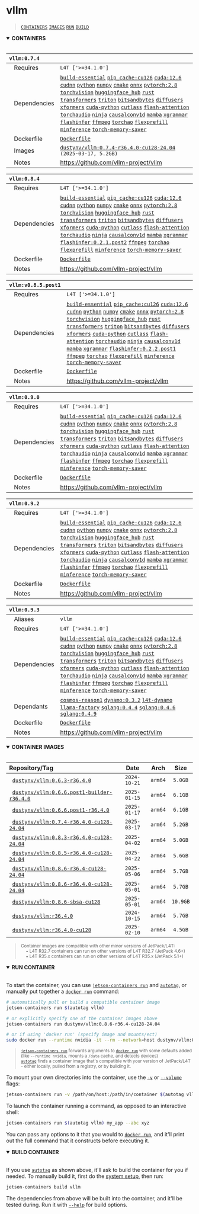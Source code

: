 # vllm

> [`CONTAINERS`](#user-content-containers) [`IMAGES`](#user-content-images) [`RUN`](#user-content-run) [`BUILD`](#user-content-build)

<details open>
<summary><b><a id="containers">CONTAINERS</a></b></summary>
<br>

| **`vllm:0.7.4`** | |
| :-- | :-- |
| &nbsp;&nbsp;&nbsp;Requires | `L4T ['>=34.1.0']` |
| &nbsp;&nbsp;&nbsp;Dependencies | [`build-essential`](/packages/build/build-essential) [`pip_cache:cu126`](/packages/cuda/cuda) [`cuda:12.6`](/packages/cuda/cuda) [`cudnn`](/packages/cuda/cudnn) [`python`](/packages/build/python) [`numpy`](/packages/numeric/numpy) [`cmake`](/packages/build/cmake/cmake_pip) [`onnx`](/packages/ml/onnx) [`pytorch:2.8`](/packages/pytorch) [`torchvision`](/packages/pytorch/torchvision) [`huggingface_hub`](/packages/llm/huggingface_hub) [`rust`](/packages/build/rust) [`transformers`](/packages/llm/transformers) [`triton`](/packages/ml/triton) [`bitsandbytes`](/packages/llm/bitsandbytes) [`diffusers`](/packages/diffusion/diffusers) [`xformers`](/packages/attention/xformers) [`cuda-python`](/packages/cuda/cuda-python) [`cutlass`](/packages/cuda/cutlass) [`flash-attention`](/packages/attention/flash-attention) [`torchaudio`](/packages/pytorch/torchaudio) [`ninja`](/packages/build/ninja) [`causalconv1d`](/packages/ml/mamba/causalconv1d) [`mamba`](/packages/ml/mamba/mamba) [`xgrammar`](/packages/llm/xgrammar) [`flashinfer`](/packages/attention/flash-infer) [`ffmpeg`](/packages/multimedia/ffmpeg) [`torchao`](/packages/pytorch/torchao) [`flexprefill`](/packages/attention/flexprefill) [`minference`](/packages/llm/minference) [`torch-memory-saver`](/packages/pytorch/torchsaver) |
| &nbsp;&nbsp;&nbsp;Dockerfile | [`Dockerfile`](Dockerfile) |
| &nbsp;&nbsp;&nbsp;Images | [`dustynv/vllm:0.7.4-r36.4.0-cu128-24.04`](https://hub.docker.com/r/dustynv/vllm/tags) `(2025-03-17, 5.2GB)` |
| &nbsp;&nbsp;&nbsp;Notes | https://github.com/vllm-project/vllm |

| **`vllm:0.8.4`** | |
| :-- | :-- |
| &nbsp;&nbsp;&nbsp;Requires | `L4T ['>=34.1.0']` |
| &nbsp;&nbsp;&nbsp;Dependencies | [`build-essential`](/packages/build/build-essential) [`pip_cache:cu126`](/packages/cuda/cuda) [`cuda:12.6`](/packages/cuda/cuda) [`cudnn`](/packages/cuda/cudnn) [`python`](/packages/build/python) [`numpy`](/packages/numeric/numpy) [`cmake`](/packages/build/cmake/cmake_pip) [`onnx`](/packages/ml/onnx) [`pytorch:2.8`](/packages/pytorch) [`torchvision`](/packages/pytorch/torchvision) [`huggingface_hub`](/packages/llm/huggingface_hub) [`rust`](/packages/build/rust) [`transformers`](/packages/llm/transformers) [`triton`](/packages/ml/triton) [`bitsandbytes`](/packages/llm/bitsandbytes) [`diffusers`](/packages/diffusion/diffusers) [`xformers`](/packages/attention/xformers) [`cuda-python`](/packages/cuda/cuda-python) [`cutlass`](/packages/cuda/cutlass) [`flash-attention`](/packages/attention/flash-attention) [`torchaudio`](/packages/pytorch/torchaudio) [`ninja`](/packages/build/ninja) [`causalconv1d`](/packages/ml/mamba/causalconv1d) [`mamba`](/packages/ml/mamba/mamba) [`xgrammar`](/packages/llm/xgrammar) [`flashinfer:0.2.1.post2`](/packages/attention/flash-infer) [`ffmpeg`](/packages/multimedia/ffmpeg) [`torchao`](/packages/pytorch/torchao) [`flexprefill`](/packages/attention/flexprefill) [`minference`](/packages/llm/minference) [`torch-memory-saver`](/packages/pytorch/torchsaver) |
| &nbsp;&nbsp;&nbsp;Dockerfile | [`Dockerfile`](Dockerfile) |
| &nbsp;&nbsp;&nbsp;Notes | https://github.com/vllm-project/vllm |

| **`vllm:v0.8.5.post1`** | |
| :-- | :-- |
| &nbsp;&nbsp;&nbsp;Requires | `L4T ['>=34.1.0']` |
| &nbsp;&nbsp;&nbsp;Dependencies | [`build-essential`](/packages/build/build-essential) [`pip_cache:cu126`](/packages/cuda/cuda) [`cuda:12.6`](/packages/cuda/cuda) [`cudnn`](/packages/cuda/cudnn) [`python`](/packages/build/python) [`numpy`](/packages/numeric/numpy) [`cmake`](/packages/build/cmake/cmake_pip) [`onnx`](/packages/ml/onnx) [`pytorch:2.8`](/packages/pytorch) [`torchvision`](/packages/pytorch/torchvision) [`huggingface_hub`](/packages/llm/huggingface_hub) [`rust`](/packages/build/rust) [`transformers`](/packages/llm/transformers) [`triton`](/packages/ml/triton) [`bitsandbytes`](/packages/llm/bitsandbytes) [`diffusers`](/packages/diffusion/diffusers) [`xformers`](/packages/attention/xformers) [`cuda-python`](/packages/cuda/cuda-python) [`cutlass`](/packages/cuda/cutlass) [`flash-attention`](/packages/attention/flash-attention) [`torchaudio`](/packages/pytorch/torchaudio) [`ninja`](/packages/build/ninja) [`causalconv1d`](/packages/ml/mamba/causalconv1d) [`mamba`](/packages/ml/mamba/mamba) [`xgrammar`](/packages/llm/xgrammar) [`flashinfer:0.2.2.post1`](/packages/attention/flash-infer) [`ffmpeg`](/packages/multimedia/ffmpeg) [`torchao`](/packages/pytorch/torchao) [`flexprefill`](/packages/attention/flexprefill) [`minference`](/packages/llm/minference) [`torch-memory-saver`](/packages/pytorch/torchsaver) |
| &nbsp;&nbsp;&nbsp;Dockerfile | [`Dockerfile`](Dockerfile) |
| &nbsp;&nbsp;&nbsp;Notes | https://github.com/vllm-project/vllm |

| **`vllm:0.9.0`** | |
| :-- | :-- |
| &nbsp;&nbsp;&nbsp;Requires | `L4T ['>=34.1.0']` |
| &nbsp;&nbsp;&nbsp;Dependencies | [`build-essential`](/packages/build/build-essential) [`pip_cache:cu126`](/packages/cuda/cuda) [`cuda:12.6`](/packages/cuda/cuda) [`cudnn`](/packages/cuda/cudnn) [`python`](/packages/build/python) [`numpy`](/packages/numeric/numpy) [`cmake`](/packages/build/cmake/cmake_pip) [`onnx`](/packages/ml/onnx) [`pytorch:2.8`](/packages/pytorch) [`torchvision`](/packages/pytorch/torchvision) [`huggingface_hub`](/packages/llm/huggingface_hub) [`rust`](/packages/build/rust) [`transformers`](/packages/llm/transformers) [`triton`](/packages/ml/triton) [`bitsandbytes`](/packages/llm/bitsandbytes) [`diffusers`](/packages/diffusion/diffusers) [`xformers`](/packages/attention/xformers) [`cuda-python`](/packages/cuda/cuda-python) [`cutlass`](/packages/cuda/cutlass) [`flash-attention`](/packages/attention/flash-attention) [`torchaudio`](/packages/pytorch/torchaudio) [`ninja`](/packages/build/ninja) [`causalconv1d`](/packages/ml/mamba/causalconv1d) [`mamba`](/packages/ml/mamba/mamba) [`xgrammar`](/packages/llm/xgrammar) [`flashinfer`](/packages/attention/flash-infer) [`ffmpeg`](/packages/multimedia/ffmpeg) [`torchao`](/packages/pytorch/torchao) [`flexprefill`](/packages/attention/flexprefill) [`minference`](/packages/llm/minference) [`torch-memory-saver`](/packages/pytorch/torchsaver) |
| &nbsp;&nbsp;&nbsp;Dockerfile | [`Dockerfile`](Dockerfile) |
| &nbsp;&nbsp;&nbsp;Notes | https://github.com/vllm-project/vllm |

| **`vllm:0.9.2`** | |
| :-- | :-- |
| &nbsp;&nbsp;&nbsp;Requires | `L4T ['>=34.1.0']` |
| &nbsp;&nbsp;&nbsp;Dependencies | [`build-essential`](/packages/build/build-essential) [`pip_cache:cu126`](/packages/cuda/cuda) [`cuda:12.6`](/packages/cuda/cuda) [`cudnn`](/packages/cuda/cudnn) [`python`](/packages/build/python) [`numpy`](/packages/numeric/numpy) [`cmake`](/packages/build/cmake/cmake_pip) [`onnx`](/packages/ml/onnx) [`pytorch:2.8`](/packages/pytorch) [`torchvision`](/packages/pytorch/torchvision) [`huggingface_hub`](/packages/llm/huggingface_hub) [`rust`](/packages/build/rust) [`transformers`](/packages/llm/transformers) [`triton`](/packages/ml/triton) [`bitsandbytes`](/packages/llm/bitsandbytes) [`diffusers`](/packages/diffusion/diffusers) [`xformers`](/packages/attention/xformers) [`cuda-python`](/packages/cuda/cuda-python) [`cutlass`](/packages/cuda/cutlass) [`flash-attention`](/packages/attention/flash-attention) [`torchaudio`](/packages/pytorch/torchaudio) [`ninja`](/packages/build/ninja) [`causalconv1d`](/packages/ml/mamba/causalconv1d) [`mamba`](/packages/ml/mamba/mamba) [`xgrammar`](/packages/llm/xgrammar) [`flashinfer`](/packages/attention/flash-infer) [`ffmpeg`](/packages/multimedia/ffmpeg) [`torchao`](/packages/pytorch/torchao) [`flexprefill`](/packages/attention/flexprefill) [`minference`](/packages/llm/minference) [`torch-memory-saver`](/packages/pytorch/torchsaver) |
| &nbsp;&nbsp;&nbsp;Dockerfile | [`Dockerfile`](Dockerfile) |
| &nbsp;&nbsp;&nbsp;Notes | https://github.com/vllm-project/vllm |

| **`vllm:0.9.3`** | |
| :-- | :-- |
| &nbsp;&nbsp;&nbsp;Aliases | `vllm` |
| &nbsp;&nbsp;&nbsp;Requires | `L4T ['>=34.1.0']` |
| &nbsp;&nbsp;&nbsp;Dependencies | [`build-essential`](/packages/build/build-essential) [`pip_cache:cu126`](/packages/cuda/cuda) [`cuda:12.6`](/packages/cuda/cuda) [`cudnn`](/packages/cuda/cudnn) [`python`](/packages/build/python) [`numpy`](/packages/numeric/numpy) [`cmake`](/packages/build/cmake/cmake_pip) [`onnx`](/packages/ml/onnx) [`pytorch:2.8`](/packages/pytorch) [`torchvision`](/packages/pytorch/torchvision) [`huggingface_hub`](/packages/llm/huggingface_hub) [`rust`](/packages/build/rust) [`transformers`](/packages/llm/transformers) [`triton`](/packages/ml/triton) [`bitsandbytes`](/packages/llm/bitsandbytes) [`diffusers`](/packages/diffusion/diffusers) [`xformers`](/packages/attention/xformers) [`cuda-python`](/packages/cuda/cuda-python) [`cutlass`](/packages/cuda/cutlass) [`flash-attention`](/packages/attention/flash-attention) [`torchaudio`](/packages/pytorch/torchaudio) [`ninja`](/packages/build/ninja) [`causalconv1d`](/packages/ml/mamba/causalconv1d) [`mamba`](/packages/ml/mamba/mamba) [`xgrammar`](/packages/llm/xgrammar) [`flashinfer`](/packages/attention/flash-infer) [`ffmpeg`](/packages/multimedia/ffmpeg) [`torchao`](/packages/pytorch/torchao) [`flexprefill`](/packages/attention/flexprefill) [`minference`](/packages/llm/minference) [`torch-memory-saver`](/packages/pytorch/torchsaver) |
| &nbsp;&nbsp;&nbsp;Dependants | [`cosmos-reason1`](/packages/diffusion/cosmos/cosmos-reason1) [`dynamo:0.3.2`](/packages/llm/dynamo/dynamo) [`l4t-dynamo`](/packages/ml/l4t/l4t-dynamo) [`llama-factory`](/packages/llm/llama-factory) [`sglang:0.4.4`](/packages/llm/sglang) [`sglang:0.4.6`](/packages/llm/sglang) [`sglang:0.4.9`](/packages/llm/sglang) |
| &nbsp;&nbsp;&nbsp;Dockerfile | [`Dockerfile`](Dockerfile) |
| &nbsp;&nbsp;&nbsp;Notes | https://github.com/vllm-project/vllm |

</details>

<details open>
<summary><b><a id="images">CONTAINER IMAGES</a></b></summary>
<br>

| Repository/Tag | Date | Arch | Size |
| :-- | :--: | :--: | :--: |
| &nbsp;&nbsp;[`dustynv/vllm:0.6.3-r36.4.0`](https://hub.docker.com/r/dustynv/vllm/tags) | `2024-10-21` | `arm64` | `5.0GB` |
| &nbsp;&nbsp;[`dustynv/vllm:0.6.6.post1-builder-r36.4.0`](https://hub.docker.com/r/dustynv/vllm/tags) | `2025-01-15` | `arm64` | `6.1GB` |
| &nbsp;&nbsp;[`dustynv/vllm:0.6.6.post1-r36.4.0`](https://hub.docker.com/r/dustynv/vllm/tags) | `2025-01-17` | `arm64` | `6.1GB` |
| &nbsp;&nbsp;[`dustynv/vllm:0.7.4-r36.4.0-cu128-24.04`](https://hub.docker.com/r/dustynv/vllm/tags) | `2025-03-17` | `arm64` | `5.2GB` |
| &nbsp;&nbsp;[`dustynv/vllm:0.8.3-r36.4.0-cu128-24.04`](https://hub.docker.com/r/dustynv/vllm/tags) | `2025-04-02` | `arm64` | `5.0GB` |
| &nbsp;&nbsp;[`dustynv/vllm:0.8.5-r36.4.0-cu128-24.04`](https://hub.docker.com/r/dustynv/vllm/tags) | `2025-04-22` | `arm64` | `5.6GB` |
| &nbsp;&nbsp;[`dustynv/vllm:0.8.6-r36.4-cu128-24.04`](https://hub.docker.com/r/dustynv/vllm/tags) | `2025-05-06` | `arm64` | `5.7GB` |
| &nbsp;&nbsp;[`dustynv/vllm:0.8.6-r36.4.0-cu128-24.04`](https://hub.docker.com/r/dustynv/vllm/tags) | `2025-05-01` | `arm64` | `5.7GB` |
| &nbsp;&nbsp;[`dustynv/vllm:0.8.6-sbsa-cu128`](https://hub.docker.com/r/dustynv/vllm/tags) | `2025-05-01` | `arm64` | `10.9GB` |
| &nbsp;&nbsp;[`dustynv/vllm:r36.4.0`](https://hub.docker.com/r/dustynv/vllm/tags) | `2024-10-15` | `arm64` | `5.7GB` |
| &nbsp;&nbsp;[`dustynv/vllm:r36.4.0-cu128`](https://hub.docker.com/r/dustynv/vllm/tags) | `2025-02-10` | `arm64` | `4.5GB` |

> <sub>Container images are compatible with other minor versions of JetPack/L4T:</sub><br>
> <sub>&nbsp;&nbsp;&nbsp;&nbsp;• L4T R32.7 containers can run on other versions of L4T R32.7 (JetPack 4.6+)</sub><br>
> <sub>&nbsp;&nbsp;&nbsp;&nbsp;• L4T R35.x containers can run on other versions of L4T R35.x (JetPack 5.1+)</sub><br>
</details>

<details open>
<summary><b><a id="run">RUN CONTAINER</a></b></summary>
<br>

To start the container, you can use [`jetson-containers run`](/docs/run.md) and [`autotag`](/docs/run.md#autotag), or manually put together a [`docker run`](https://docs.docker.com/engine/reference/commandline/run/) command:
```bash
# automatically pull or build a compatible container image
jetson-containers run $(autotag vllm)

# or explicitly specify one of the container images above
jetson-containers run dustynv/vllm:0.8.6-r36.4-cu128-24.04

# or if using 'docker run' (specify image and mounts/ect)
sudo docker run --runtime nvidia -it --rm --network=host dustynv/vllm:0.8.6-r36.4-cu128-24.04
```
> <sup>[`jetson-containers run`](/docs/run.md) forwards arguments to [`docker run`](https://docs.docker.com/engine/reference/commandline/run/) with some defaults added (like `--runtime nvidia`, mounts a `/data` cache, and detects devices)</sup><br>
> <sup>[`autotag`](/docs/run.md#autotag) finds a container image that's compatible with your version of JetPack/L4T - either locally, pulled from a registry, or by building it.</sup>

To mount your own directories into the container, use the [`-v`](https://docs.docker.com/engine/reference/commandline/run/#volume) or [`--volume`](https://docs.docker.com/engine/reference/commandline/run/#volume) flags:
```bash
jetson-containers run -v /path/on/host:/path/in/container $(autotag vllm)
```
To launch the container running a command, as opposed to an interactive shell:
```bash
jetson-containers run $(autotag vllm) my_app --abc xyz
```
You can pass any options to it that you would to [`docker run`](https://docs.docker.com/engine/reference/commandline/run/), and it'll print out the full command that it constructs before executing it.
</details>
<details open>
<summary><b><a id="build">BUILD CONTAINER</b></summary>
<br>

If you use [`autotag`](/docs/run.md#autotag) as shown above, it'll ask to build the container for you if needed.  To manually build it, first do the [system setup](/docs/setup.md), then run:
```bash
jetson-containers build vllm
```
The dependencies from above will be built into the container, and it'll be tested during.  Run it with [`--help`](/jetson_containers/build.py) for build options.
</details>

